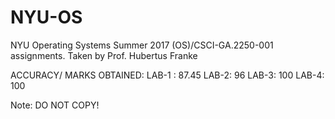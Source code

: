 # NYU-OS
NYU Operating Systems Summer 2017 (OS)/CSCI-GA.2250-001 assignments. Taken by Prof. Hubertus Franke

ACCURACY/ MARKS OBTAINED:
LAB-1 : 87.45
LAB-2: 96
LAB-3: 100
LAB-4: 100

Note: DO NOT COPY!
